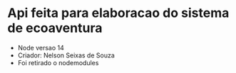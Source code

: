 # Api feita para elaboracao  do sistema de ecoaventura
- Node versao 14
- Criador: Nelson Seixas de Souza
- Foi retirado o nodemodules
